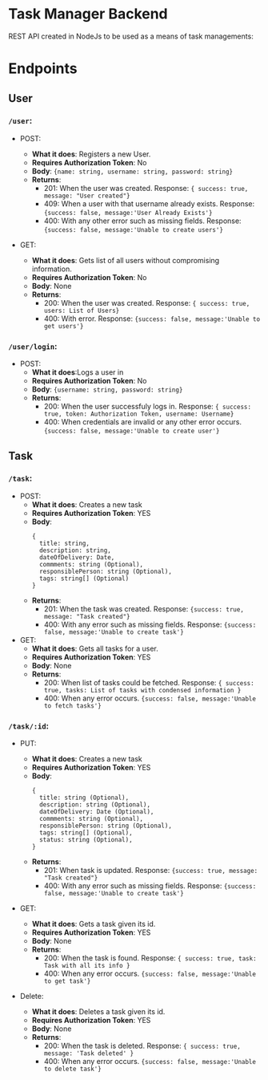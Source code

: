# Task Manager Backend

REST API created in NodeJs to be used as a means of task managements:

# Endpoints

## User

### `/user`:
- POST: 
  - **What it does**: Registers a new User.
  - **Requires Authorization Token**: No
  - **Body**: `{name: string, username: string, password: string}`
  - **Returns**:
    - 201: When the user was created. Response: `{ success: true, message: "User created"}` 
    - 409: When a user with that username already exists. Response: `{success: false, message:'User Already Exists'}`
    - 400: With any other error such as missing fields. Response: `{success: false, message:'Unable to create users'}`

- GET: 
  - **What it does**: Gets list of all users  without compromising information.
  - **Requires Authorization Token**: No
  - **Body**: None
  - **Returns**:
    - 200: When the user was created. Response: `{ success: true, users: List of Users}` 
    - 400: With error. Response: `{success: false, message:'Unable to get users'}`
  
### `/user/login`:
- POST: 
  - **What it does**:Logs a user in
  - **Requires Authorization Token**: No
  - **Body**: `{username: string, password: string}`
  - **Returns**:
    - 200: When the user successfuly logs in. Response: `{ success: true, token: Authorization Token, username: Username}` 
    - 400: When credentials are invalid or any other error occurs. `{success: false, message:'Unable to create user'}`

## Task

### `/task`:
- POST: 
  - **What it does**: Creates a new task
  - **Requires Authorization Token**: YES
  - **Body**:  
      ``` 
      { 
        title: string, 
        description: string, 
        dateOfDelivery: Date, 
        commments: string (Optional), 
        responsiblePerson: string (Optional),
        tags: string[] (Optional)
      } 
       ```
  - **Returns**:
    - 201: When the task was created. Response: ` {success: true, message: "Task created"} ` 
    - 400: With any error such as missing fields. Response: ` {success: false, message:'Unable to create task'} `
- GET: 
  - **What it does**: Gets all tasks for a user.
  - **Requires Authorization Token**: YES
  - **Body**: None
  - **Returns**:
    - 200: When list of tasks could be fetched. Response: `{ success: true, tasks: List of tasks with condensed information }` 
    - 400: When any  error occurs. `{success: false, message:'Unable to fetch tasks'}`

### `/task/:id`:
- PUT: 
  - **What it does**: Creates a new task
  - **Requires Authorization Token**: YES
  - **Body**:  
      ``` 
      { 
        title: string (Optional), 
        description: string (Optional), 
        dateOfDelivery: Date (Optional), 
        commments: string (Optional), 
        responsiblePerson: string (Optional),
        tags: string[] (Optional),
        status: string (Optional),
      } 
       ```
  - **Returns**:
    - 201: When task is updated. Response: ` {success: true, message: "Task created"} ` 
    - 400: With any error such as missing fields. Response: ` {success: false, message:'Unable to create task'} `

- GET: 
  - **What it does**: Gets a task given its id.
  - **Requires Authorization Token**: YES
  - **Body**: None
  - **Returns**:
    - 200: When the task is found.  Response: `{ success: true, task: Task with all its info }` 
    - 400: When any  error occurs. `{success: false, message:'Unable to get task'}`

- Delete: 
  - **What it does**: Deletes a task given its id.
  - **Requires Authorization Token**: YES
  - **Body**: None
  - **Returns**:
    - 200: When the task is deleted.  Response: `{ success: true, message: 'Task deleted' }` 
    - 400: When any error occurs. `{success: false, message:'Unable to delete task'}`

